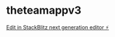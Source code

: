 # theteamappv3

[Edit in StackBlitz next generation editor ⚡️](https://stackblitz.com/~/github.com/theteam123/theteamappv3)